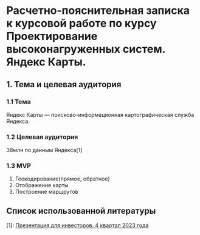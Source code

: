 # Расчетно-пояснительная записка к курсовой работе по курсу Проектирование высоконагруженных систем. Яндекс Карты.
## 1. Тема и целевая аудитория
### 1.1 Тема
Яндекс Карты — поисково-информационная картографическая служба Яндекса.
### 1.2 Целевая аудитория
38млн по данным Яндекса[1] 

### 1.3 MVP
1. Геокодирование(прямое, обратное)
2. Отображение карты
3. Построение маршрутов

## Список использованной литературы
[1]: [Презентация для инвесторов. 4 квартал 2023 года](https://yastatic.net/s3/ir-docs/docs/2023/Q4/71ae385276741355556163d5e0f47b4c021c7e93/IR_4Q2023_RUS.pdf)
